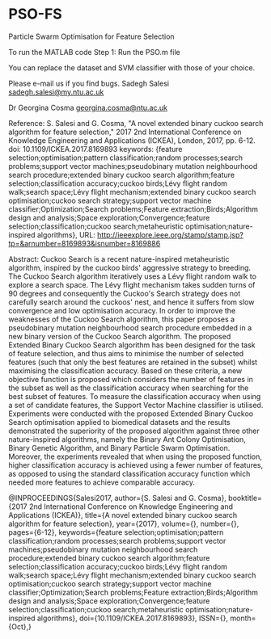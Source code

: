 # PSO-FS
Particle Swarm Optimisation for Feature Selection

To run the MATLAB code Step 1: Run the PSO.m file

You can replace the dataset and SVM classifier with those of your choice.

Please e-mail us if you find bugs.
Sadegh Salesi sadegh.salesi@my.ntu.ac.uk

Dr Georgina Cosma georgina.cosma@ntu.ac.uk

Reference: S. Salesi and G. Cosma, "A novel extended binary cuckoo search algorithm for feature selection," 2017 2nd International Conference on Knowledge Engineering and Applications (ICKEA), London, 2017, pp. 6-12. doi: 10.1109/ICKEA.2017.8169893 keywords: {feature selection;optimisation;pattern classification;random processes;search problems;support vector machines;pseudobinary mutation neighbourhood search procedure;extended binary cuckoo search algorithm;feature selection;classification accuracy;cuckoo birds;Lévy flight random walk;search space;Lévy flight mechanism;extended binary cuckoo search optimisation;cuckoo search strategy;support vector machine classifier;Optimization;Search problems;Feature extraction;Birds;Algorithm design and analysis;Space exploration;Convergence;feature selection;classification;cuckoo search;metaheuristic optimisation;nature-inspired algorithms}, URL: http://ieeexplore.ieee.org/stamp/stamp.jsp?tp=&arnumber=8169893&isnumber=8169886

Abstract: Cuckoo Search is a recent nature-inspired metaheuristic algorithm, inspired by the cuckoo birds' aggressive strategy to breeding. The Cuckoo Search algorithm iteratively uses a Lévy flight random walk to explore a search space. The Lévy flight mechanism takes sudden turns of 90 degrees and consequently the Cuckoo's Search strategy does not carefully search around the cuckoos' nest, and hence it suffers from slow convergence and low optimisation accuracy. In order to improve the weaknesses of the Cuckoo Search algorithm, this paper proposes a pseudobinary mutation neighbourhood search procedure embedded in a new binary version of the Cuckoo Search algorithm. The proposed Extended Binary Cuckoo Search algorithm has been designed for the task of feature selection, and thus aims to minimise the number of selected features (such that only the best features are retained in the subset) whilst maximising the classification accuracy. Based on these criteria, a new objective function is proposed which considers the number of features in the subset as well as the classification accuracy when searching for the best subset of features. To measure the classification accuracy when using a set of candidate features, the Support Vector Machine classifier is utilised. Experiments were conducted with the proposed Extended Binary Cuckoo Search optimisation applied to biomedical datasets and the results demonstrated the superiority of the proposed algorithm against three other nature-inspired algorithms, namely the Binary Ant Colony Optimisation, Binary Genetic Algorithm, and Binary Particle Swarm Optimisation. Moreover, the experiments revealed that when using the proposed function, higher classification accuracy is achieved using a fewer number of features, as opposed to using the standard classification accuracy function which needed more features to achieve comparable accuracy.

@INPROCEEDINGS{Salesi2017, author={S. Salesi and G. Cosma}, booktitle={2017 2nd International Conference on Knowledge Engineering and Applications (ICKEA)}, title={A novel extended binary cuckoo search algorithm for feature selection}, year={2017}, volume={}, number={}, pages={6-12}, keywords={feature selection;optimisation;pattern classification;random processes;search problems;support vector machines;pseudobinary mutation neighbourhood search procedure;extended binary cuckoo search algorithm;feature selection;classification accuracy;cuckoo birds;Lévy flight random walk;search space;Lévy flight mechanism;extended binary cuckoo search optimisation;cuckoo search strategy;support vector machine classifier;Optimization;Search problems;Feature extraction;Birds;Algorithm design and analysis;Space exploration;Convergence;feature selection;classification;cuckoo search;metaheuristic optimisation;nature-inspired algorithms}, doi={10.1109/ICKEA.2017.8169893}, ISSN={}, month={Oct},}

